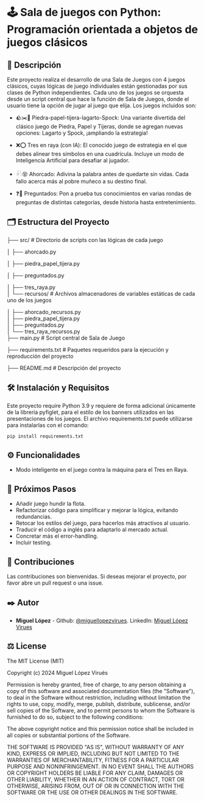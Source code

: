 # 🕹️ Sala de juegos con Python: Programación orientada a objetos de juegos clásicos

## 📖 Descripción
Este proyecto realiza el desarrollo de una Sala de Juegos con 4 juegos clásicos, cuyas lógicas de juego individuales están gestionadas por sus clases de Python independientes. Cada uno de los juegos se orquesta desde un script central que hace la función de Sala de Juegos, donde el usuario tiene la opción de jugar al juego que elija. Los juegos incluidos son:
- 🪨✂️🦎 Piedra-papel-tijera-lagarto-Spock: Una variante divertida del clásico juego de Piedra, Papel y Tijeras, donde se agregan nuevas opciones: Lagarto y Spock, ¡ampliando la estrategia!

- ❌⭕ Tres en raya (con IA): El conocido juego de estrategia en el que debes alinear tres símbolos en una cuadrícula. Incluye un modo de Inteligencia Artificial para desafiar al jugador.

- 𓍯😵 Ahorcado: Adivina la palabra antes de quedarte sin vidas. Cada fallo acerca más al pobre muñeco a su destino final.

- ❓🧠 Preguntados: Pon a prueba tus conocimientos en varias rondas de preguntas de distintas categorías, desde historia hasta entretenimiento.

## 🗂️ Estructura del Proyecto
├── src/  # Directorio de scripts con las lógicas de cada juego

│   ├── ahorcado.py

│   ├── piedra_papel_tijera.py

│   ├── preguntados.py

│   ├── tres_raya.py            
│   └── recursos/   # Archivos almacenadores de variables estáticas de cada uno de los juegos 

│       ├── ahorcado_recursos.py     
│       ├── piedra_papel_tijera.py   
│       ├── preguntados.py          
│       └── tres_raya_recursos.py    
├── main.py               # Script central de Sala de Juego

├── requirements.txt      # Paquetes requeridos para la ejecución y reproducción del proyecto

├── README.md             # Descripción del proyecto

## 🛠️ Instalación y Requisitos
Este proyecto require Python 3.9 y requiere de forma adicional únicamente de la librería pyfiglet, para el estilo de los banners utilizados en las presentaciones de los juegos. El archivo requirements.txt puede utilizarse para instalarlas con el comando:
```bash
pip install requirements.txt
```
## ⚙️ Funcionalidades
- Modo inteligente en el juego contra la máquina para el Tres en Raya.

## 🔄 Próximos Pasos
- Añadir juego hundir la flota.
- Refactorizar código para simplificar y mejorar la lógica, evitando redundancias.
- Retocar los estilos del juego, para hacerlos más atractivos al usuario.
- Traducir el código a inglés para adaptarlo al mercado actual.
- Concretar más el error-handling.
- Incluir testing.

## 🤝 Contribuciones
Las contribuciones son bienvenidas. Si deseas mejorar el proyecto, por favor abre un pull request o una issue.

## ✒️ Autor
- **Miguel López** - Github: [@miguellopezvirues](https://github.com/miguellopezvirues). LinkedIn: [Miguel López Virues](https://www.linkedin.com/in/miguellopezvirues/)

## ⚖️ License
The MIT License (MIT)

Copyright (c) 2024 Miguel López Virués

Permission is hereby granted, free of charge, to any person obtaining a copy of this software and associated documentation files (the "Software"), to deal in the Software without restriction, including without limitation the rights to use, copy, modify, merge, publish, distribute, sublicense, and/or sell copies of the Software, and to permit persons to whom the Software is furnished to do so, subject to the following conditions:

The above copyright notice and this permission notice shall be included in all copies or substantial portions of the Software.

THE SOFTWARE IS PROVIDED "AS IS", WITHOUT WARRANTY OF ANY KIND, EXPRESS OR IMPLIED, INCLUDING BUT NOT LIMITED TO THE WARRANTIES OF MERCHANTABILITY, FITNESS FOR A PARTICULAR PURPOSE AND NONINFRINGEMENT. IN NO EVENT SHALL THE AUTHORS OR COPYRIGHT HOLDERS BE LIABLE FOR ANY CLAIM, DAMAGES OR OTHER LIABILITY, WHETHER IN AN ACTION OF CONTRACT, TORT OR OTHERWISE, ARISING FROM, OUT OF OR IN CONNECTION WITH THE SOFTWARE OR THE USE OR OTHER DEALINGS IN THE SOFTWARE.
